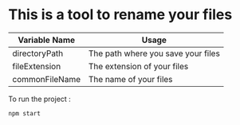 # This is a tool to rename your files

|Variable Name|Usage|
|--|--|
|directoryPath|The path where you save your files|
|fileExtension|The extension of your files|
|commonFileName|The name of your files|

To run the project :

    npm start
